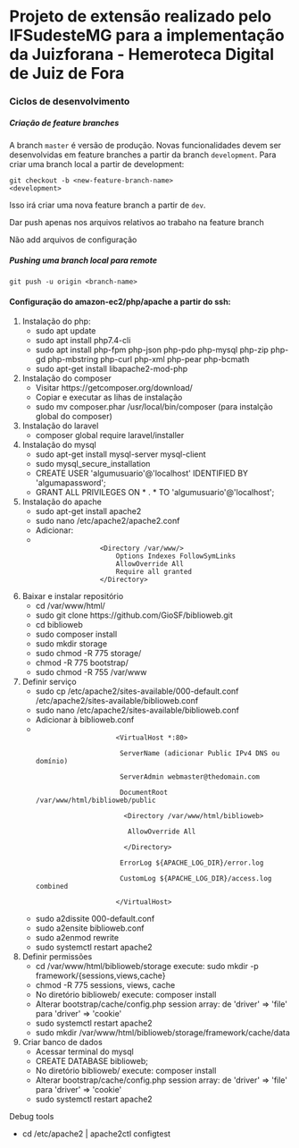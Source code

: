 <h1>Projeto de extensão realizado pelo IFSudesteMG para a implementação da Juizforana - Hemeroteca Digital de Juiz de Fora</h1>

<h3>Ciclos de desenvolvimento</h3>

<h5>Criação de feature branches</h5>

<p>A branch <code>master</code> é versão de produção. Novas funcionalidades devem ser desenvolvidas em feature branches a partir da branch <code>development</code>. Para criar uma branch local a partir de development:</q>

<code>git checkout -b &lt;new-feature-branch-name&gt; &lt;development&gt;</code>

<p>Isso irá criar uma nova feature branch a partir de <code>dev</code>.</p>
<p>Dar push apenas nos arquivos relativos ao trabaho na feature branch</p>
<p>Não add arquivos de configuração<qp>

<h5>Pushing uma branch local para remote</h5>

<code>git push -u origin &lt;branch-name&gt;</code>

<h4>Configuração do amazon-ec2/php/apache a partir do ssh:</h4>

<ol>
	<li>Instalação do php:
		<ul>
			<li>sudo apt update</li>
			<li>sudo apt install php7.4-cli</li>
			<li>sudo apt install php-fpm php-json php-pdo php-mysql php-zip php-gd  php-mbstring php-curl php-xml php-pear php-bcmath</li>
			<li>sudo apt-get install libapache2-mod-php</li>
		</ul>
	</li>
	<li>Instalação do composer
		<ul>
			<li>Visitar https://getcomposer.org/download/</li>
			<li>Copiar e executar as lihas de instalação</li>
			<li>sudo mv composer.phar /usr/local/bin/composer (para instalção global do composer)</li>
		</ul>
	</li>
	<li>Instalação do laravel
		<ul>
			<li>composer global require laravel/installer</li>
		</ul>
	</li>
	<li>Instalação do mysql
		<ul>
			<li>sudo apt-get install mysql-server mysql-client</li>
			<li>sudo mysql_secure_installation</li>
			<li>CREATE USER 'algumusuario'@'localhost' IDENTIFIED BY 'algumapassword';</li>
			<li>GRANT ALL PRIVILEGES ON * . * TO 'algumusuario'@'localhost';</li>
		</ul>
	</li>
	<li>Instalação do apache
		<ul>
			<li>sudo apt-get install apache2</li>
			<li>sudo nano /etc/apache2/apache2.conf</li>
			<li>Adicionar:</li>
			<li>		
			<code>
				&lt;Directory /var/www/&gt;
					Options Indexes FollowSymLinks
					AllowOverride All
					Require all granted
				&lt;/Directory&gt;
			</code><br>
			</li>
		</ul>
	</li>
	<li>Baixar e instalar repositório
		<ul>
			<li>cd /var/www/html/</li>
			<li>sudo git clone https://github.com/GioSF/biblioweb.git</li>
			<li>cd biblioweb</li>
			<li>sudo composer install</li>
			<li>sudo mkdir storage</li>
			<li>sudo chmod -R 775 storage/</li>
			<li>chmod -R 775 bootstrap/</li>
			<li>sudo chmod -R 755 /var/www</li>
		</ul>
	</li>
	<li>Definir serviço
		<ul>
			<li>sudo cp /etc/apache2/sites-available/000-default.conf /etc/apache2/sites-available/biblioweb.conf</li>
			<li>sudo nano /etc/apache2/sites-available/biblioweb.conf</li>
			<li>Adicionar à biblioweb.conf</li>
			<li>
				<code>
					&lt;VirtualHost *:80&gt;<br>
					&emsp;ServerName (adicionar Public IPv4 DNS ou domínio)<br>
					&emsp;ServerAdmin webmaster@thedomain.com<br>
					&emsp;DocumentRoot /var/www/html/biblioweb/public<br>
					&emsp;&emsp;&lt;Directory /var/www/html/biblioweb&gt;<br>
					&emsp;&emsp;&emsp;AllowOverride All<br>
					&emsp;&emsp;&lt;/Directory&gt;<br>
					&emsp;ErrorLog ${APACHE_LOG_DIR}/error.log<br>
					&emsp;CustomLog ${APACHE_LOG_DIR}/access.log combined<br>
					&lt;/VirtualHost&gt;
				</code><br>
			</li>
			<li>sudo a2dissite 000-default.conf</li>
			<li>sudo a2ensite biblioweb.conf</li>
			<li>sudo a2enmod rewrite</li>
			<li>sudo systemctl restart apache2</li>
		</ul>
	</li>
	<li>Definir permissões
		<ul>
			<li>cd /var/www/html/biblioweb/storage execute: sudo mkdir -p framework/{sessions,views,cache}</li>
			<li>chmod -R 775 sessions, views, cache</li>
			<li>No diretório biblioweb/ execute: composer install</li>
			<li>Alterar bootstrap/cache/config.php session array: de 'driver' => 'file' para 'driver' => 'cookie'</li>
			<li>sudo systemctl restart apache2</li>
			<li>sudo mkdir /var/www/html/biblioweb/storage/framework/cache/data</li>
		</ul>
	</li>
	<li>Criar banco de dados
		<ul>
			<li>Acessar terminal do mysql</li>
			<li>CREATE DATABASE biblioweb;</li>
			<li>No diretório biblioweb/ execute: composer install</li>
			<li>Alterar bootstrap/cache/config.php session array: de 'driver' => 'file' para 'driver' => 'cookie'</li>
			<li>sudo systemctl restart apache2</li>
		</ul>
	</li>
</ol>

<p>Debug tools</p>
	<ul>
	<li>cd /etc/apache2 | apache2ctl configtest</li>
	</ul>
